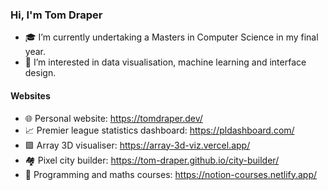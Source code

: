 ### Hi, I'm Tom Draper
- 🎓 I’m currently undertaking a Masters in Computer Science in my final year.
- 👀 I’m interested in data visualisation, machine learning and interface design.
#### Websites
- 🌐 Personal website:                    https://tomdraper.dev/
- 📈 Premier league statistics dashboard: https://pldashboard.com/
- 🟩 Array 3D visualiser:                 https://array-3d-viz.vercel.app/
- 🏘️ Pixel city builder:                  https://tom-draper.github.io/city-builder/
- 📖 Programming and maths courses:       https://notion-courses.netlify.app/


<!---
Tom-Draper/Tom-Draper is a ✨ special ✨ repository because its `README.md` (this file) appears on your GitHub profile.
You can click the Preview link to take a look at your changes.
--->
